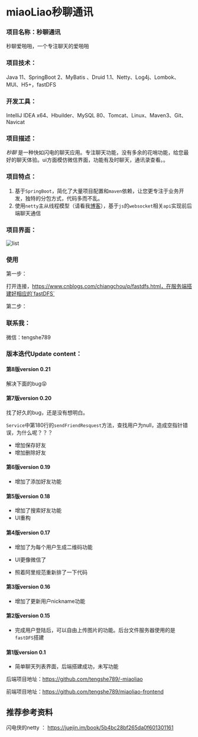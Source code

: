 # miaoLiao秒聊通讯

### 项目名称：秒聊通讯

秒聊爱啪啪，一个专注聊天的爱啪啪

### 项目技术：

Java 11、SpringBoot 2、MyBatis 、Druid 1.1、Netty、Log4j、Lombok、MUI、H5+，fastDFS

### 开发工具：

IntelliJ IDEA  x64、Hbuilder、MySQL 80、Tomcat、Linux、Maven3、Git、Navicat

### 项目描述：

*秒聊* 是一种快如闪电的聊天应用。专注聊天功能，没有多余的花哨功能，给您最好的聊天体验。ui方面模仿微信界面，功能有及时聊天，通讯录查看。。

### 项目特点：

1. 基于`SpringBoot`，简化了大量项目配置和`maven`依赖，让您更专注于业务开发，独特的分包方式，代码多而不乱。
2. 使用`netty`主从线程模型（请看我[博客](https://blog.tengshe789.tech/2018/08/25/io%E6%A8%A1%E5%9E%8B/#more)），基于`js`的`websocket`相关`api`实现前后端聊天通信

### 项目界面：

![list](http://resume.tengshe789.tech/static/im.jpg)

### 使用

第一步：

打开连接，https://www.cnblogs.com/chiangchou/p/fastdfs.html，在服务端搭建好相应的`fastDFS`

第二步：



### 联系我：

微信：tengshe789

### 版本迭代Update content：

#### 第8版version 0.21

解决下面的bug😝

#### 第7版version 0.20

找了好久的bug，还是没有想明白。

`Service`中第180行的`sendFriendResquest`方法，查找用户为null，造成空指针错误，为什么呢？？？

+ 增加保存好友
+ 增加删除好友

#### 第6版version 0.19

- 增加了添加好友功能

#### 第5版version 0.18

- 增加了搜索好友功能
- UI重构

#### 第4版version 0.17

+ 增加了为每个用户生成二维码功能

+ UI更像微信了
+ 照着阿里规范重新排了一下代码

#### 第3版version 0.16

+ 增加了更新用户nickname功能

#### 第2版version 0.15

+ 完成用户登陆后，可以自由上传图片的功能。后台文件服务器使用的是`fastDFS`搭建

#### 第1版version 0.1

+ 简单聊天列表界面，后端搭建成功，未写功能

后端项目地址：https://github.com/tengshe789/-miaoliao

前端项目地址：https://github.com/tengshe789/miaoliao-frontend

## 推荐参考资料

闪电侠的netty ： https://juejin.im/book/5b4bc28bf265da0f601301161